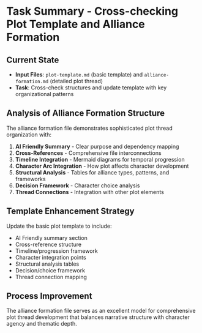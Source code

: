 # Task Summary - Cross-checking Plot Template and Alliance Formation

## Current State
- **Input Files**: `plot-template.md` (basic template) and `alliance-formation.md` (detailed plot thread)
- **Task**: Cross-check structures and update template with key organizational patterns

## Analysis of Alliance Formation Structure
The alliance formation file demonstrates sophisticated plot thread organization with:
1. **AI Friendly Summary** - Clear purpose and dependency mapping
2. **Cross-References** - Comprehensive file interconnections
3. **Timeline Integration** - Mermaid diagrams for temporal progression
4. **Character Arc Integration** - How plot affects character development
5. **Structural Analysis** - Tables for alliance types, patterns, and frameworks
6. **Decision Framework** - Character choice analysis
7. **Thread Connections** - Integration with other plot elements

## Template Enhancement Strategy
Update the basic plot template to include:
- AI Friendly summary section
- Cross-reference structure
- Timeline/progression framework
- Character integration points
- Structural analysis tables
- Decision/choice framework
- Thread connection mapping

## Process Improvement
The alliance formation file serves as an excellent model for comprehensive plot thread development that balances narrative structure with character agency and thematic depth.
